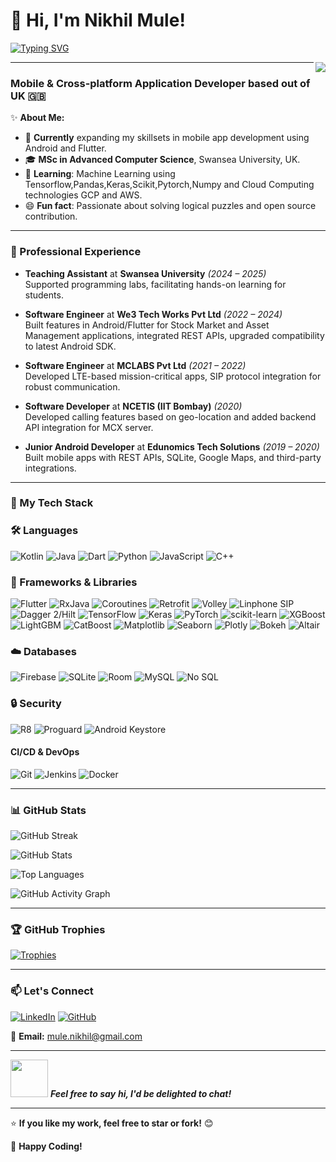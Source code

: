 
<div align="left">

# 👋 Hi, I'm **Nikhil Mule**!

[![Typing SVG](https://readme-typing-svg.demolab.com/?lines=Experienced+Software+Engineer;Android+%26+Flutter+App+Developer&font=Fira%20Code&size=21&color=4A90E2&pause=1000)](https://git.io/typing-svg)

<img align="right" src="https://visitor-badge.laobi.icu/badge?page_id=nick2601.nick2601&left_color=4A90E2&right_color=black" />

---

<h3>Mobile & Cross-platform Application Developer based out of UK 🇬🇧</h3>

✨ **About Me:**

- 🔭 **Currently** expanding my skillsets in mobile app development using  Android and  Flutter.
- 🎓 **MSc in Advanced Computer Science**, Swansea University, UK.
- 🌱 **Learning**: Machine Learning using Tensorflow,Pandas,Keras,Scikit,Pytorch,Numpy and Cloud Computing technologies GCP and AWS.
- 😄 **Fun fact**: Passionate about solving logical puzzles and open source contribution.

---

### 💼 Professional Experience
- **Teaching Assistant** at **Swansea University** *(2024 – 2025)*  
  Supported programming labs, facilitating hands-on learning for students.

- **Software Engineer** at **We3 Tech Works Pvt Ltd** *(2022 – 2024)*  
  Built features in Android/Flutter for Stock Market and Asset Management applications,
  integrated REST APIs, upgraded compatibility to latest Android SDK.
  
- **Software Engineer** at **MCLABS Pvt Ltd** *(2021 – 2022)*  
  Developed LTE-based mission-critical apps, SIP protocol integration for robust communication.

- **Software Developer** at **NCETIS (IIT Bombay)** *(2020)*  
  Developed calling features based on geo-location and added backend API integration for MCX server.

- **Junior Android Developer** at **Edunomics Tech Solutions** *(2019 – 2020)*  
  Built mobile apps with REST APIs, SQLite, Google Maps, and third-party integrations.

---

### 🚀 My Tech Stack

### 🛠 Languages
![Kotlin](https://img.shields.io/badge/Kotlin-0095D5?style=for-the-badge&logo=kotlin&logoColor=white)
![Java](https://img.shields.io/badge/Java-ED8B00?style=for-the-badge&logo=java&logoColor=white)
![Dart](https://img.shields.io/badge/Dart-0175C2?style=for-the-badge&logo=dart&logoColor=white)
![Python](https://img.shields.io/badge/Python-3776AB?style=for-the-badge&logo=python&logoColor=white)
![JavaScript](https://img.shields.io/badge/JavaScript-F7DF1E?style=for-the-badge&logo=javascript&logoColor=black)
![C++](https://img.shields.io/badge/C++-00599C?style=for-the-badge&logo=cplusplus&logoColor=white)

### 📱 Frameworks & Libraries
![Flutter](https://img.shields.io/badge/Flutter-02569B?style=for-the-badge&logo=flutter&logoColor=white)
![RxJava](https://img.shields.io/badge/RxJava-B7178C?style=for-the-badge&logo=reactivex&logoColor=white)
![Coroutines](https://img.shields.io/badge/Coroutines-0095D5?style=for-the-badge&logo=coroutines&logoColor=white)
![Retrofit](https://img.shields.io/badge/Retrofit-4285F4?style=for-the-badge&logo=retrofit&logoColor=white)
![Volley](https://img.shields.io/badge/Volley-4285F4?style=for-the-badge&logo=volley&logoColor=white)
![Linphone SIP](https://img.shields.io/badge/Linphone%20SIP-FF6F00?style=for-the-badge&logo=linphone&logoColor=white)
![Dagger 2/Hilt](https://img.shields.io/badge/Dagger%202/Hilt-FF6F00?style=for-the-badge&logo=dagger&logoColor=white)
![TensorFlow](https://img.shields.io/badge/TensorFlow-FF6F00?style=for-the-badge&logo=tensorflow&logoColor=white)
![Keras](https://img.shields.io/badge/Keras-D00000?style=for-the-badge&logo=keras&logoColor=white)
![PyTorch](https://img.shields.io/badge/PyTorch-EE4C2C?style=for-the-badge&logo=pytorch&logoColor=white)
![scikit-learn](https://img.shields.io/badge/scikit_learn-F7931E?style=for-the-badge&logo=scikit-learn&logoColor=white)
![XGBoost](https://img.shields.io/badge/XGBoost-FF6F00?style=for-the-badge&logo=xgboost&logoColor=white)
![LightGBM](https://img.shields.io/badge/LightGBM-0175C2?style=for-the-badge&logo=lightgbm&logoColor=white)
![CatBoost](https://img.shields.io/badge/CatBoost-FF6C37?style=for-the-badge&logo=catboost&logoColor=white)
![Matplotlib](https://img.shields.io/badge/Matplotlib-3776AB?style=for-the-badge&logo=matplotlib&logoColor=white)
![Seaborn](https://img.shields.io/badge/Seaborn-3776AB?style=for-the-badge&logo=seaborn&logoColor=white)
![Plotly](https://img.shields.io/badge/Plotly-3F4F75?style=for-the-badge&logo=plotly&logoColor=white)
![Bokeh](https://img.shields.io/badge/Bokeh-3776AB?style=for-the-badge&logo=bokeh&logoColor=white)
![Altair](https://img.shields.io/badge/Altair-3776AB?style=for-the-badge&logo=altair&logoColor=white)

### ☁️ Databases
![Firebase](https://img.shields.io/badge/Firebase-FFCA28?style=for-the-badge&logo=firebase&logoColor=black)
![SQLite](https://img.shields.io/badge/SQLite-003B57?style=for-the-badge&logo=sqlite&logoColor=white)
![Room](https://img.shields.io/badge/Room-7C4DFF?style=for-the-badge&logo=android&logoColor=white)
![MySQL](https://img.shields.io/badge/MySQL-4479A1?style=for-the-badge&logo=mysql&logoColor=white)
![No SQL](https://img.shields.io/badge/No%20SQL-FF6F00?style=for-the-badge&logo=nosql&logoColor=white)

### 🔒 Security
![R8](https://img.shields.io/badge/R8-4285F4?style=for-the-badge&logo=android&logoColor=white)
![Proguard](https://img.shields.io/badge/Proguard-FF6F00?style=for-the-badge&logo=android&logoColor=white)
![Android Keystore](https://img.shields.io/badge/Android%20Keystore-4285F4?style=for-the-badge&logo=android&logoColor=white)

#### CI/CD & DevOps
![Git](https://skillicons.dev/icons?i=git)
![Jenkins](https://skillicons.dev/icons?i=jenkins)
![Docker](https://skillicons.dev/icons?i=docker)

---

### 📊 GitHub Stats

![GitHub Streak](https://github-readme-streak-stats.herokuapp.com/?user=nick2601&theme=onedark)

![GitHub Stats](https://github-readme-stats.vercel.app/api?username=nick2601&show_icons=true&theme=onedark)

![Top Languages](https://github-readme-stats.vercel.app/api/top-langs/?username=nick2601&layout=compact&theme=onedark)

![GitHub Activity Graph](https://github-readme-activity-graph.vercel.app/graph?username=nick2601&theme=github)

---

### 🏆 GitHub Trophies

[![Trophies](https://github-profile-trophy.vercel.app/?username=nick2601&theme=onedark)](https://github.com/ryo-ma/github-profile-trophy)

---

### 📫 Let's Connect

[![LinkedIn](https://img.shields.io/badge/LinkedIn-0077B5?style=for-the-badge&logo=linkedin&logoColor=white)](https://linkedin.com/in/nikhil-mule2601)
[![GitHub](https://img.shields.io/badge/GitHub-181717?style=for-the-badge&logo=github&logoColor=white)](https://github.com/nick2601)

📧 **Email:** [mule.nikhil@gmail.com](mailto:mule.nikhil@gmail.com)

---

<img src="https://media.giphy.com/media/LnQjpWaON8nhr21vNW/giphy.gif" width="60"> 
<em><b>Feel free to say</b> <b>hi, I'd be delighted to chat!</b></em>

---

⭐ **If you like my work, feel free to star or fork!** 😊

🐍 **Happy Coding!**

</div>


